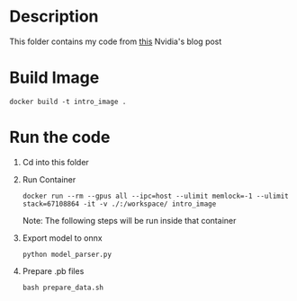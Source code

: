 # Description
This folder contains my code from [this](https://developer.nvidia.com/blog/speeding-up-deep-learning-inference-using-tensorrt-updated/) Nvidia's blog post

# Build Image

`docker build -t intro_image .`

# Run the code 

1. Cd into this folder 

2. Run Container
    
    `docker run --rm --gpus all --ipc=host --ulimit memlock=-1 --ulimit stack=67108864 -it -v ./:/workspace/ intro_image`

    Note: The following steps will be run inside that container

3. Export model to onnx

    `python model_parser.py`

4. Prepare .pb files

    `bash prepare_data.sh`


